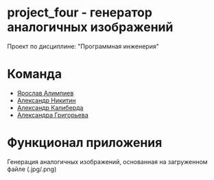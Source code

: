 # project_four - генератор аналогичных изображений 
Проект по дисциплине: "Программная инженерия"
# Команда
* [Ярослав Алимпиев](https://github.com/Arimaro)
* [Александр Никитин](https://github.com/AleksNikitin24)
* [Александр Калиберда](https://github.com/computer-gibs)
* [Александра Григорьева](https://github.com/grigorieva0)
# Функционал приложения
Генерация аналогичных изображений, основанная на загруженном файле (.jpg/.png)
